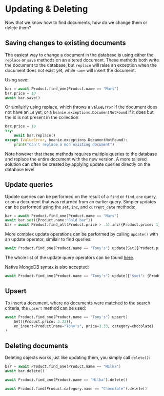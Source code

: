 # Updating & Deleting

Now that we know how to find documents, how do we change them or delete them?


## Saving changes to existing documents

The easiest way to change a document in the database is using either the `replace` or `save` methods on an altered document. These methods both write the document to the database, but `replace` will raise an exception when the document does not exist yet, while `save` will insert the document. 

Using save:
```python
bar = await Product.find_one(Product.name == "Mars")
bar.price = 10
await bar.save()
```
Or similairly using replace, which throws a `ValueError` if the document does not have an `id` yet, or a `beanie.exceptions.DocumentNotFound` if it does but the id is not present in the collection:
```python
bar.price = 10
try:
    await bar.replace()
except (ValueError, beanie.exceptions.DocumentNotFound):
    print("Can't replace a non existing document")
```

Note however that these methods requires multiple queries to the database and replace the entire document with the new version. A more tailered solution can often be created by applying update queries directly on the database level.

## Update queries

Update queries can be performed on the result of a `find` or `find_one` query, or on a document that was returned from an earlier query. Simpler updates can be performed using the `set`, `inc`, and `current_date` methods:
```python
bar = await Product.find_one(Product.name == "Mars")
await bar.set({Product.name:"Gold bar"})
bar = await Product.find_all(Product.price > .5).inc({Product.price: 1})
```

More complex update operations can be performed by calling `update()` with an update operator, similair to find queries:
```python
await Product.find_one(Product.name == "Tony's").update(Set({Product.price: 3.33}))
```
The whole list of the update query operators can be found [here](/bonie/api-documentation/operators/update).

Native MongoDB syntax is also accepted:
```python
await Product.find_one(Product.name == "Tony's").update({"$set": {Product.price: 3.33}})
```

## Upsert

To insert a document, where no documents were matched to the search criteria, the `upsert` method can be used:
```python
await Product.find_one(Product.name == "Tony's").upsert(
    Set({Product.price: 3.33}), 
    on_insert=Product(name="Tony's", price=3.33, category=chocolate)
)
```

## Deleting documents

Deleting objects works just like updating them, you simply call `delete()`: 


```python
bar = await Product.find_one(Product.name == "Milka")
await bar.delete()

await Product.find_one(Product.name == "Milka").delete()

await Product.find(Product.category.name == "Chocolate").delete()
```
